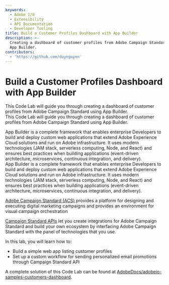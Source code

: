 ```yaml
---
keywords:
  - Adobe I/O
  - Extensibility
  - API Documentation
  - Developer Tooling
title: Build a Customer Profiles Dashboard with App Builder
description: >-
  Creating a dashboard of customer profiles from Adobe Campaign Standard using
  App Builder.
contributors:
  - 'https://github.com/duynguyen'
---
```


# Build a Customer Profiles Dashboard with App Builder

This Code Lab will guide you through creating a dashboard of customer profiles from Adobe Campaign Standard using App Builder.  
This Code Lab will guide you through creating a dashboard of customer profiles from Adobe Campaign Standard using App Builder.  

App Builder is a complete framework that enables enterprise Developers to build and deploy custom web applications that extend Adobe Experience Cloud solutions and run on Adobe infrastructure. It uses modern technologies (JAM stack, serverless computing, Node, and React) and ensures best practices when building applications (event-driven architecture, microservices, continuous integration, and delivery).  
App Builder is a complete framework that enables enterprise Developers to build and deploy custom web applications that extend Adobe Experience Cloud solutions and run on Adobe infrastructure. It uses modern technologies (JAM stack, serverless computing, Node, and React) and ensures best practices when building applications (event-driven architecture, microservices, continuous integration, and delivery).  

[Adobe Campaign Standard (ACS)](https://www.adobe.com/marketing/campaign.html) provides a platform for designing and executing digital marketing campaigns and provides an environment for visual campaign orchestration  

[Campaign Standard APIs](https://docs.adobe.com/content/help/en/campaign-standard/using/working-with-apis/about-campaign-standard-apis/about-campaign-standard-apis.html) let you create integrations for Adobe Campaign Standard and build your own ecosystem by interfacing Adobe Campaign Standard with the panel of technologies that you use.

In this lab, you will learn how to:

* Build a simple web app listing customer profiles 
* Set up a custom workflow for sending personalized email promotions through Campaign Standard API

A complete solution of this Code Lab can be found at [AdobeDocs/adobeio-samples-customers-dashboard](https://github.com/AdobeDocs/adobeio-samples-customers-dashboard).  
